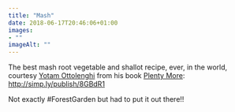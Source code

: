 ```yaml
---
title: "Mash"
date: 2018-06-17T20:46:06+01:00
images: 
- ""
imageAlt: ""
---
```


The best mash root vegetable and shallot recipe, ever, in the world, courtesy [Yotam Ottolenghi](https://en.wikipedia.org/wiki/Yotam_Ottolenghi) from his book [Plenty More](https://www.goodreads.com/book/show/20691056-plenty-more): <http://simp.ly/publish/8GBdR1>

Not exactly #ForestGarden but had to put it out there!!
